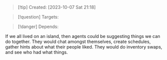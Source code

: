 
>[!tip] Created: [2023-10-07 Sat 21:18]

>[!question] Targets: 

>[!danger] Depends: 

If we all lived on an island, then agents could be suggesting things we can do together.
They would chat amongst themselves, create schedules, gather hints about what their people liked.
They would do inventory swaps, and see who had what things.